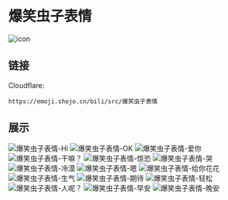 # 爆笑虫子表情
![icon](https://emoji.shojo.cn/bili/src/爆笑虫子表情/icon.png)
## 链接
Cloudflare:
```
https://emoji.shojo.cn/bili/src/爆笑虫子表情
```
## 展示
![爆笑虫子表情-Hi](https://emoji.shojo.cn/bili/src/爆笑虫子表情/爆笑虫子表情-Hi.png)
![爆笑虫子表情-OK](https://emoji.shojo.cn/bili/src/爆笑虫子表情/爆笑虫子表情-OK.png)
![爆笑虫子表情-爱你](https://emoji.shojo.cn/bili/src/爆笑虫子表情/爆笑虫子表情-爱你.png)
![爆笑虫子表情-干嘛？](https://emoji.shojo.cn/bili/src/爆笑虫子表情/爆笑虫子表情-干嘛？.png)
![爆笑虫子表情-惊恐](https://emoji.shojo.cn/bili/src/爆笑虫子表情/爆笑虫子表情-惊恐.png)
![爆笑虫子表情-哭](https://emoji.shojo.cn/bili/src/爆笑虫子表情/爆笑虫子表情-哭.png)
![爆笑虫子表情-冷漠](https://emoji.shojo.cn/bili/src/爆笑虫子表情/爆笑虫子表情-冷漠.png)
![爆笑虫子表情-嗯](https://emoji.shojo.cn/bili/src/爆笑虫子表情/爆笑虫子表情-嗯.png)
![爆笑虫子表情-给你花花](https://emoji.shojo.cn/bili/src/爆笑虫子表情/爆笑虫子表情-给你花花.png)
![爆笑虫子表情-生气](https://emoji.shojo.cn/bili/src/爆笑虫子表情/爆笑虫子表情-生气.png)
![爆笑虫子表情-期待](https://emoji.shojo.cn/bili/src/爆笑虫子表情/爆笑虫子表情-期待.png)
![爆笑虫子表情-轻松](https://emoji.shojo.cn/bili/src/爆笑虫子表情/爆笑虫子表情-轻松.png)
![爆笑虫子表情-人呢？](https://emoji.shojo.cn/bili/src/爆笑虫子表情/爆笑虫子表情-人呢？.png)
![爆笑虫子表情-早安](https://emoji.shojo.cn/bili/src/爆笑虫子表情/爆笑虫子表情-早安.png)
![爆笑虫子表情-晚安](https://emoji.shojo.cn/bili/src/爆笑虫子表情/爆笑虫子表情-晚安.png)
